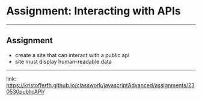 # Assignment: Interacting with APIs
---
## Assignment
* create a site that can interact with a public api
* site must display human-readable data
---
link: https://kristofferfh.github.io/classwork/javascriptAdvanced/assignments/230530publicAPI/